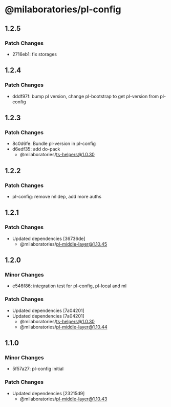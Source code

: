 # @milaboratories/pl-config

## 1.2.5

### Patch Changes

- 2716eb1: fix storages

## 1.2.4

### Patch Changes

- dddf97f: bump pl version, change pl-bootstrap to get pl-version from pl-config

## 1.2.3

### Patch Changes

- 8c0d6fe: Bundle pl-version in pl-config
- d6edf35: add do-pack
  - @milaboratories/ts-helpers@1.0.30

## 1.2.2

### Patch Changes

- pl-config: remove ml dep, add more auths

## 1.2.1

### Patch Changes

- Updated dependencies [36736de]
  - @milaboratories/pl-middle-layer@1.10.45

## 1.2.0

### Minor Changes

- e546f86: integration test for pl-config, pl-local and ml

### Patch Changes

- Updated dependencies [7a04201]
- Updated dependencies [7a04201]
  - @milaboratories/ts-helpers@1.0.30
  - @milaboratories/pl-middle-layer@1.10.44

## 1.1.0

### Minor Changes

- 5f57a27: pl-config initial

### Patch Changes

- Updated dependencies [23215d9]
  - @milaboratories/pl-middle-layer@1.10.43
